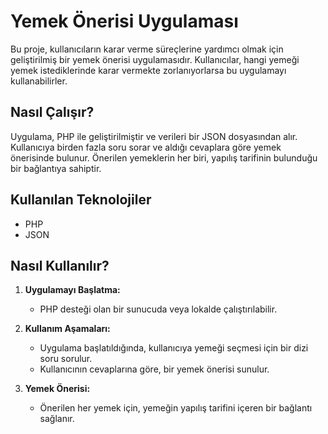 # Yemek Önerisi Uygulaması

Bu proje, kullanıcıların karar verme süreçlerine yardımcı olmak için geliştirilmiş bir yemek önerisi uygulamasıdır. Kullanıcılar, hangi yemeği yemek istediklerinde karar vermekte zorlanıyorlarsa bu uygulamayı kullanabilirler.

## Nasıl Çalışır?

Uygulama, PHP ile geliştirilmiştir ve verileri bir JSON dosyasından alır. Kullanıcıya birden fazla soru sorar ve aldığı cevaplara göre yemek önerisinde bulunur. Önerilen yemeklerin her biri, yapılış tarifinin bulunduğu bir bağlantıya sahiptir.

## Kullanılan Teknolojiler

- PHP
- JSON

## Nasıl Kullanılır?

1. **Uygulamayı Başlatma:**
   - PHP desteği olan bir sunucuda veya lokalde çalıştırılabilir.

2. **Kullanım Aşamaları:**
   - Uygulama başlatıldığında, kullanıcıya yemeği seçmesi için bir dizi soru sorulur.
   - Kullanıcının cevaplarına göre, bir yemek önerisi sunulur.

3. **Yemek Önerisi:**
   - Önerilen her yemek için, yemeğin yapılış tarifini içeren bir bağlantı sağlanır.

